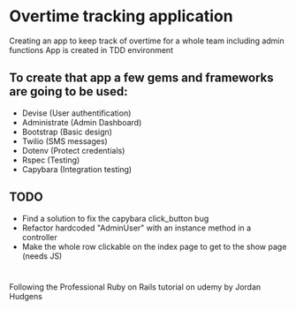 # Overtime tracking application
Creating an app to keep track of overtime for a whole team including admin functions
App is created in TDD environment

## To create that app a few gems and frameworks are going to be used:
- Devise (User authentification)
- Administrate (Admin Dashboard)
- Bootstrap (Basic design)
- Twilio (SMS messages)
- Dotenv (Protect credentials)
- Rspec (Testing)
- Capybara (Integration testing)

## TODO
- Find a solution to fix the capybara click_button bug
- Refactor hardcoded "AdminUser" with an instance method in a controller
- Make the whole row clickable on the index page to get to the show page (needs JS)
#
Following the Professional Ruby on Rails tutorial on udemy by Jordan Hudgens
